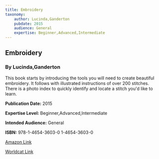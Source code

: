```yaml
---
title: Embroidery
taxonomy:
	author: Lucinda,Ganderton
	pubdate: 2015
	audience: General
	expertise: Beginner,Advanced,Intermediate
---
```

## Embroidery
### By Lucinda,Ganderton
This book starts by introducing the tools you will need to create beautiful embroidery.  It follows with illustrated instructions of over 200 stitches. There is a photo index to quickly identify and locate a stitch you'd like to learn.

**Publication Date:** 2015

**Expertise Level:** Beginner,Advanced,Intermediate

**Intended Audience:** General

**ISBN:** 978-1-4654-3603-0 1-4654-3603-0

[Amazon Link](https://www.amazon.com/Embroidery-Step-Step-Guide-Stiches/dp/1465436030/ref=sr_1_1?keywords=embroidery+lucinda+ganderton&qid=1571939665&sr=8-1)

[Worldcat Link](https://www.worldcat.org/title/embroidery-a-step-by-step-guide-to-more-than-200-stitches/oclc/972361579&referer=brief_results)